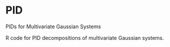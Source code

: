 # PID
 PIDs for Multivariate Gaussian Systems

R code for PID decompositions of multivariate Gaussian systems. 
